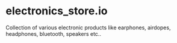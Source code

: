 # electronics_store.io
Collection of various electronic products like earphones, airdopes, headphones, bluetooth, speakers etc..
